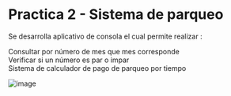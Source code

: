# Practica 2 - Sistema de parqueo

Se desarrolla aplicativo de consola el cual permite realizar :

Consultar por número de mes que mes corresponde <br>
Verificar si un número es par o impar <br>
Sistema de calculador de pago de parqueo por tiempo <br>


![image](https://github.com/ljaramillocanas/Parking-de-consola.net/assets/101465088/f70ee8c7-c6ee-40f9-9599-b30b12711d33)
